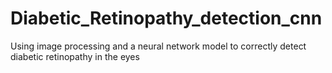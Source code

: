 # Diabetic_Retinopathy_detection_cnn
Using image processing and a neural network model to correctly detect diabetic retinopathy in the eyes
